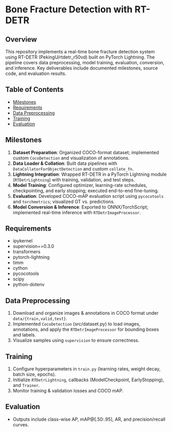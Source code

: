 # Bone Fracture Detection with RT-DETR

## Overview

This repository implements a real-time bone fracture detection system using RT-DETR (PekingU/rtdetr\_r50vd) built on PyTorch Lightning. The pipeline covers data preprocessing, model training, evaluation, conversion, and inference. Key deliverables include documented milestones, source code, and evaluation results.

## Table of Contents

- [Milestones](#milestones)
- [Requirements](#requirements)
- [Data Preprocessing](#data-preprocessing)
- [Training](#training)
- [Evaluation](#evaluation)

## Milestones

1. **Dataset Preparation**: Organized COCO-format dataset; implemented custom `CocoDetection` and visualization of annotations.
2. **Data Loader & Collation**: Built data pipelines with `DataCollatorForObjectDetection` and custom `collate_fn`.
3. **Lightning Integration**: Wrapped RT-DETR in a PyTorch Lightning module (`RTDetrLightning`) with training, validation, and test steps.
4. **Model Training**: Configured optimizer, learning-rate schedules, checkpointing, and early stopping; executed end-to-end fine-tuning.
5. **Evaluation**: Developed COCO-mAP evaluation script using `pycocotools` and `torchmetrics`; visualized GT vs. predictions.
6. **Model Conversion & Inference**: Exported to ONNX/TorchScript; implemented real-time inference with `RTDetrImageProcessor`.


## Requirements

- ipykernel
- supervision==0.3.0
- transformers
- pytorch-lightning
- timm
- cython
- pycocotools
- scipy
- python-dotenv

## Data Preprocessing

1. Download and organize images & annotations in COCO format under `data/{train,valid,test}`.
2. Implemented `CocoDetection` (src/dataset.py) to load images, annotations, and apply the `RTDetrImageProcessor` for bounding boxes and labels.
3. Visualize samples using `supervision` to ensure correctness.

## Training

1. Configure hyperparameters in `train.py` (learning rates, weight decay, batch size, epochs).
2. Initialize `RTDetrLightning`, callbacks (ModelCheckpoint, EarlyStopping), and `Trainer`.
3. Monitor training & validation losses and COCO mAP.

## Evaluation

- Outputs include class-wise AP, mAP@[.50:.95], AR, and precision/recall curves.



